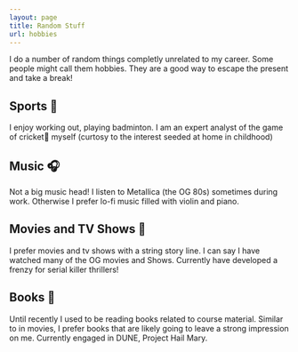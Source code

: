 ```yaml
---
layout: page
title: Random Stuff
url: hobbies
---
```


I do a number of random things completly unrelated to my career. Some people might call them hobbies. They are a good way to escape the present and take a break!

## Sports 🏐
I enjoy working out, playing badminton. I am an expert analyst of the game of cricket🏏 myself (curtosy to the interest seeded at home in childhood)

## Music 🎧
Not a big music head! I listen to Metallica (the OG 80s) sometimes during work. Otherwise I prefer lo-fi music filled with violin and piano.

## Movies and TV Shows 🎥
I prefer movies and tv shows with a string story line. I can say I have watched many of the OG movies and Shows. Currently have developed a frenzy for serial killer thrillers!

## Books 📖
Until recently I used to be reading books related to course material. Similar to in movies, I prefer books that are likely going to leave a strong impression on me. Currently engaged in DUNE, Project Hail Mary.


<!-- Here is what I would like the world to believe I do in my free time (which may or may not exist, open the box to figure out 🐱📦).

## Music 🎧
I generally like soulful and lofi songs, typically with a good amount of guitar and piano. My playlists would only partially agree. They know that [I put my armor on to show you how strong I am](https://music.youtube.com/watch?v=cfhwSpSDA9c).

## TV shows and movies 🎦
I prefer to watch light TV shows, generally sitcoms. My taste in movies is a total contrast, I like movies with a strong story line, typically with some amount of drama and a twist. 

## Sports ⚾
I enjoy working out, swimming and playing ping-pong. I generally prefer sports that are played solo or in small teams. -->
